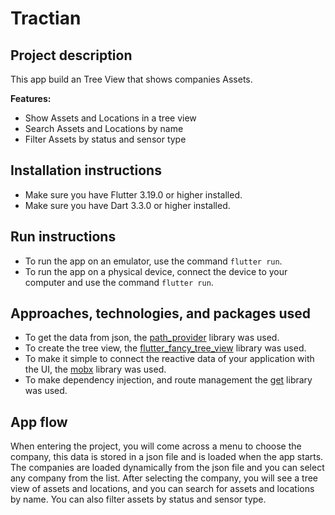 # Tractian

## Project description

This app build an Tree View that shows companies Assets.

**Features:**

* Show Assets and Locations in a tree view
* Search Assets and Locations by name
* Filter Assets by status and sensor type

## Installation instructions

* Make sure you have Flutter 3.19.0 or higher installed.
* Make sure you have Dart 3.3.0 or higher installed.

## Run instructions

* To run the app on an emulator, use the command `flutter run`.
* To run the app on a physical device, connect the device to your computer and use the command `flutter run`.

## Approaches, technologies, and packages used
* To get the data from json, the [path_provider](https://pub.dev/packages/path_provider) library was used.
* To create the tree view, the [flutter_fancy_tree_view](https://pub.dev/packages/flutter_fancy_tree_view) library was used.
* To make it simple to connect the reactive data of your application with the UI, the [mobx](https://pub.dev/packages/mobx) library was used.
* To make dependency injection, and route management the [get](https://pub.dev/packages/get) library was used.

## App flow
When entering the project, you will come across a menu to choose the company, this data is stored in a json file and is loaded when the app starts.
The companies are loaded dynamically from the json file and you can select any company from the list. After selecting the company, you will see a tree view of assets and locations, and you can search for assets and locations by name.
You can also filter assets by status and sensor type.

